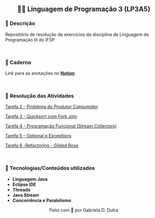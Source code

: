 <div align="center">

## 👩‍💻 Linguagem de Programação 3 (LP3A5)

</div>


### 📄 Descrição

Repositório de resolução de exercícios da disciplina de Linguagem de Programação III do IFSP

</br>

### 📝 Caderno 

Link para as anotações no **[Notion](https://imaginary-learning-aaa.notion.site/LP3A5-Linguagem-de-Programa-o-3-0869e47cff554d42bd34e61f5b2f0f6f)**

</br>

### 🚀 Resolução das Atividades

[Tarefa 2 - Problema do Produtor Consumidor](https://github.com/gabrieladutra/lp3a5/tree/master/src/main/java/tarefa3_programacao_concorrente)

[Tarefa 3 - Quicksort com Fork Join](https://github.com/gabrieladutra/lp3a5/tree/master/src/main/java/tarefa3_programacao_concorrente)


[Tarefa 4 - Programação Funcional (Stream Collectors)](https://github.com/gabrieladutra/lp3a5/tree/master/src/main/java/tarefa4_programacao_funcional)



[Tarefa 5 - Optional e Exceptions](https://github.com/gabrieladutra/lp3a5/tree/master/src/main/java/tarefa5_optional_exceptions)


[Tarefa 6 -Refactoring - Gilded Rose](https://github.com/gabrieladutra/lp3a5/tree/master/src/main/java/tarefa5_optional_exceptions)


</br>

### 🔧 Tecnologias/Conteúdos utilizados

- **Linguagem Java** 
- **Eclipse IDE**
- **Threads**
- **Java Stream** 
- **Concorrência e Paralelismo**



<div align="center">
Feito com 💜 por Gabriela D. Dutra
</div>
